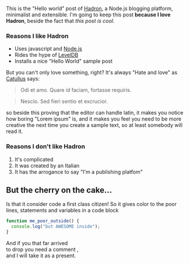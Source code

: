 
This is the "Hello world" post of [Hadron](https://github.com/hadronjs/hadron), a Node.js blogging platform, minimalist
 and extensible. I'm going to keep this post **because I love Hadron**, beside the fact that *this post is cool*. 

### Reasons I like Hadron

* Uses javascript and [Node.js](http://nodejs.org/)
* Rides the hype of [LevelDB](https://github.com/rvagg/node-levelup)
* Installs a nice "Hello World" sample post

But you can't only love something, right? It's always "Hate and love" as [Catullus](http://en.wikipedia.org/wiki/Catullus) says:
> Odi et amo. Quare id faciam, fortasse requiris.

> Nescio. Sed fieri sentio et excrucior.

so beside this proving that the editor can handle latin, it makes you notice how boring "Lorem ipsum" is, and it makes you feel you need to be more creative the next time you create a sample text, so at least somebody will read it.

### Reasons I don't like Hadron

1. It's complicated
1. It was created by an Italian
1. It has the arrogance to say "I'm a publishing platfom"

## But the cherry on the cake...

Is that it consider code a first class citizen! So it gives color to the poor lines, statements and variables in a code block

```javascript 
function me_poor_outside() { 
  console.log("but AWESOME inside"); 
} 
``` 

And if you that far arrived </br>
to drop you need a comment , </br>
and I will take it as a present.
